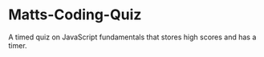 # Matts-Coding-Quiz
A timed quiz on JavaScript fundamentals that stores high scores and has a timer.
